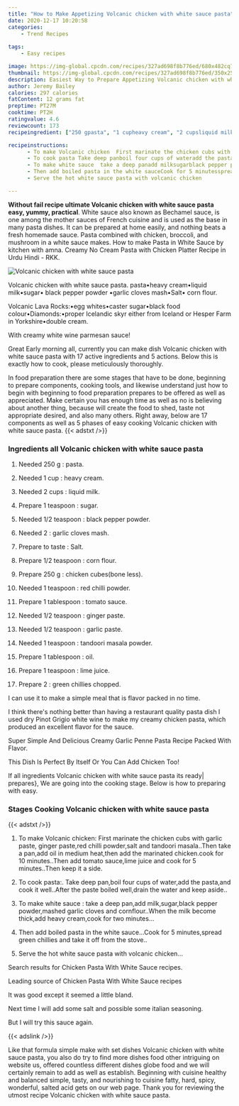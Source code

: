 ```yaml
---
title: "How to Make Appetizing Volcanic chicken with white sauce pasta"
date: 2020-12-17 10:20:58
categories:
    - Trend Recipes
    
tags:
    - Easy recipes

image: https://img-global.cpcdn.com/recipes/327ad698f8b776ed/680x482cq70/volcanic-chicken-with-white-sauce-pasta-recipe-main-photo.jpg
thumbnail: https://img-global.cpcdn.com/recipes/327ad698f8b776ed/350x250cq70/volcanic-chicken-with-white-sauce-pasta-recipe-main-photo.jpg
description: Easiest Way to Prepare Appetizing Volcanic chicken with white sauce pasta with 17 ingredients and 5 stages of easy cooking.
author: Jeremy Bailey
calories: 297 calories
fatContent: 12 grams fat
preptime: PT27M
cooktime: PT2H
ratingvalue: 4.6
reviewcount: 173
recipeingredient: ["250 gpasta", "1 cupheavy cream", "2 cupsliquid milk", "1 teaspoonsugar", "1/2 teaspoonblack pepper powder", "2garlic cloves mash", "to tasteSalt", "1/2  teaspooncorn flour", "250 gchicken cubesbone less", "1 teaspoonred chilli powder", "1 tablespoontomato sauce", "1/2 teaspoonginger paste", "1/2 teaspoongarlic paste", "1 teaspoontandoori masala powder", "1 tablespoonoil", "1 teaspoonlime juice", "2green chillies chopped"]

recipeinstructions: 
      - To make Volcanic chicken  First marinate the chicken cubs with garlic paste ginger pastered chilli powdersalt and tandoori masalaThen take a panadd oil in medium heatthen add the marinated chickencook for 10 minutesThen add tomato saucelime juice and cook for 5 minutesThen keep it a side 
      - To cook pasta Take deep panboil four cups of wateradd the pastaand cook it wellAfter the paste boiled welldrain the water and keep aside 
      - To make white sauce  take a deep panadd milksugarblack pepper powdermashed garlic cloves and cornflourWhen the milk become thickadd heavy creamcook for two minutes 
      - Then add boiled pasta in the white sauceCook for 5 minutesspread green chillies and take it off from the stove 
      - Serve the hot white sauce pasta with volcanic chicken

---
```




**Without fail recipe ultimate Volcanic chicken with white sauce pasta easy, yummy, practical**. White sauce also known as Bechamel sauce, is one among the mother sauces of French cuisine and is used as the base in many pasta dishes. It can be prepared at home easily, and nothing beats a fresh homemade sauce. Pasta combined with chicken, broccoli, and mushroom in a white sauce makes. How to make Pasta in White Sauce by kitchen with amna. Creamy No Cream Pasta with Chicken Platter Recipe in Urdu Hindi - RKK.


![Volcanic chicken with white sauce pasta](https://img-global.cpcdn.com/recipes/327ad698f8b776ed/680x482cq70/volcanic-chicken-with-white-sauce-pasta-recipe-main-photo.jpg "Volcanic chicken with white sauce pasta")



Volcanic chicken with white sauce pasta. pasta•heavy cream•liquid milk•sugar• black pepper powder •garlic cloves mash•Salt• corn flour.

Volcanic Lava Rocks:•egg whites•caster sugar•black food colour•Diamonds:•proper Icelandic skyr either from Iceland or Hesper Farm in Yorkshire•double cream.

With creamy white wine parmesan sauce!


Great Early morning all, currently you can make dish Volcanic chicken with white sauce pasta with 17 active ingredients and 5 actions. Below this is exactly how to cook, please meticulously thoroughly.

In food preparation there are some stages that have to be done, beginning to prepare components, cooking tools, and likewise understand just how to begin with beginning to food preparation prepares to be offered as well as appreciated. Make certain you has enough time as well as no is believing about another thing, because will create the food to shed, taste not appropriate desired, and also many others. Right away, below are 17 components as well as 5 phases of easy cooking Volcanic chicken with white sauce pasta.
{{< adstxt />}}

### Ingredients all Volcanic chicken with white sauce pasta


1. Needed 250 g : pasta.

1. Needed 1 cup : heavy cream.

1. Needed 2 cups : liquid milk.

1. Prepare 1 teaspoon : sugar.

1. Needed 1/2 teaspoon : black pepper powder.

1. Needed 2 : garlic cloves mash.

1. Prepare to taste : Salt.

1. Prepare 1/2  teaspoon : corn flour.

1. Prepare 250 g : chicken cubes(bone less).

1. Needed 1 teaspoon : red chilli powder.

1. Prepare 1 tablespoon : tomato sauce.

1. Needed 1/2 teaspoon : ginger paste.

1. Needed 1/2 teaspoon : garlic paste.

1. Needed 1 teaspoon : tandoori masala powder.

1. Prepare 1 tablespoon : oil.

1. Prepare 1 teaspoon : lime juice.

1. Prepare 2 : green chillies chopped.


I can use it to make a simple meal that is flavor packed in no time.

I think there&#39;s nothing better than having a restaurant quality pasta dish I used dry Pinot Grigio white wine to make my creamy chicken pasta, which produced an excellent flavor for the sauce.

Super Simple And Delicious Creamy Garlic Penne Pasta Recipe Packed With Flavor.

This Dish Is Perfect By Itself Or You Can Add Chicken Too!


If all ingredients Volcanic chicken with white sauce pasta its ready| prepares}, We are going into the cooking stage. Below is how to preparing with easy.

### Stages Cooking Volcanic chicken with white sauce pasta

{{< adstxt />}}


1. To make Volcanic chicken: 
 First marinate the chicken cubs with garlic paste, ginger paste,red chilli powder,salt and tandoori masala..Then take a pan,add oil in medium heat,then add the marinated chicken.cook for 10 minutes..Then add tomato sauce,lime juice and cook for 5 minutes..Then keep it a side.



1. To cook pasta:. Take deep pan,boil four cups of water,add the pasta,and cook it well..After the paste boiled well,drain the water and keep aside..



1. To make white sauce : take a deep pan,add milk,sugar,black pepper powder,mashed garlic cloves and cornflour..When the milk become thick,add heavy cream,cook for two minutes...



1. Then add boiled pasta in the white sauce...Cook for 5 minutes,spread green chillies and take it off from the stove..



1. Serve the hot white sauce pasta with volcanic chicken...




Search results for Chicken Pasta With White Sauce recipes.

Leading source of Chicken Pasta With White Sauce recipes

It was good except it seemed a little bland.

Next time I will add some salt and possible some italian seasoning.

But I will try this sauce again.


{{< adslink />}}

Like that formula simple make with set dishes Volcanic chicken with white sauce pasta, you also do try to find more dishes food other intriguing on website us, offered countless different dishes globe food and we will certainly remain to add as well as establish. Beginning with cuisine healthy and balanced simple, tasty, and nourishing to cuisine fatty, hard, spicy, wonderful, salted acid gets on our web page. Thank you for reviewing the utmost recipe Volcanic chicken with white sauce pasta.
